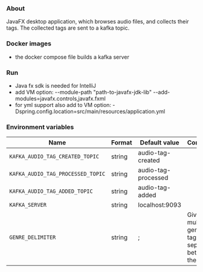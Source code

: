 ### About

JavaFX desktop application, which browses audio files, and collects their tags. The collected tags are sent to a kafka topic.

### Docker images
- the docker compose file builds a kafka server

### Run
- Java fx sdk is needed for IntelliJ
- add VM option:
--module-path "path-to-javafx-jdk-lib" --add-modules=javafx.controls,javafx.fxml
- for yml support also add to VM option: -Dspring.config.location=src/main/resources/application.yml

### Environment variables

| Name                                      | Format   | Default value                                      | Comment                                                    |
|-------------------------------------------|----------|----------------------------------------------------|------------------------------------------------------------|
| `KAFKA_AUDIO_TAG_CREATED_TOPIC`           | string   | audio-tag-created                                  |  |
| `KAFKA_AUDIO_TAG_PROCESSED_TOPIC`         | string   | audio-tag-processed                                |  |
| `KAFKA_AUDIO_TAG_ADDED_TOPIC`             | string   | audio-tag-added                                    |  |
| `KAFKA_SERVER`                            | string   | localhost:9093                                     |  |
| `GENRE_DELIMITER`                         | string   | ;                                                  | Given multiple genres in tags, the separator between them  |

